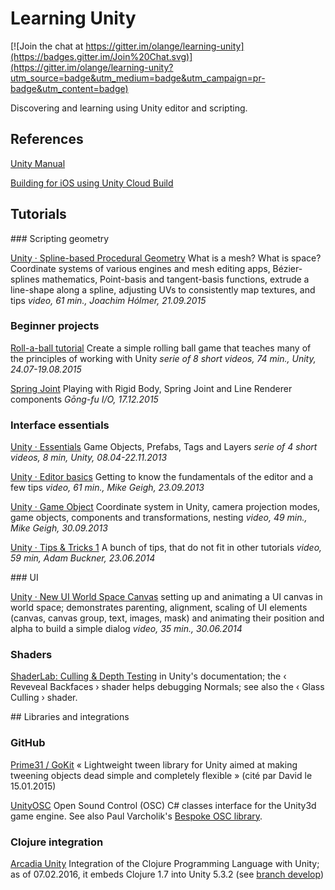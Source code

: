 # Learning Unity

[![Join the chat at https://gitter.im/olange/learning-unity](https://badges.gitter.im/Join%20Chat.svg)](https://gitter.im/olange/learning-unity?utm_source=badge&utm_medium=badge&utm_campaign=pr-badge&utm_content=badge)

Discovering and learning using Unity editor and scripting.

## References

[Unity Manual](http://docs.unity3d.com/Manual/)

[Building for iOS using Unity Cloud Build](https://build.cloud.unity3d.com/support/guides/ios/)

## Tutorials

### Scripting geometry

[Unity · Spline-based Procedural Geometry](https://dayone.me/2hqvzt8) What is a mesh? What is space? Coordinate systems of various engines and mesh editing apps, Bézier-splines mathematics, Point-basis and tangent-basis functions, extrude a line-shape along a spline, adjusting UVs to consistently map textures, and tips _video, 61 min., Joachim Hólmer, 21.09.2015_

### Beginner projects

[Roll-a-ball tutorial](http://unity3d.com/learn/tutorials/projects/roll-ball-tutorial) Create a simple rolling ball game that teaches many of the principles of working with Unity _serie of 8 short videos, 74 min., Unity, 24.07-19.08.2015_

[Spring Joint](01-spring-joint/README.md) Playing with Rigid Body, Spring Joint and Line Renderer components _Gōng-fu I/O, 17.12.2015_

### Interface essentials

[Unity · Essentials](https://dayone.me/2jyNzWy) Game Objects, Prefabs, Tags and Layers _serie of 4 short videos, 8 min, Unity, 08.04-22.11.2013_ 

[Unity · Editor basics](https://dayone.me/2hqwz7d) Getting to know the fundamentals of the editor and a few tips _video, 61 min., Mike Geigh, 23.09.2013_

[Unity · Game Object](https://dayone.me/2hU7zKZ) Coordinate system in Unity, camera projection modes, game objects, components and transformations, nesting _video, 49 min., Mike Geigh, 30.09.2013_

[Unity · Tips & Tricks 1](https://dayone.me/2i11zIR) A bunch of tips, that do not fit in other tutorials _video, 59 min, Adam Buckner, 23.06.2014_ 

### UI

[Unity · New UI World Space Canvas](https://www.youtube.com/watch?v=Mzt1rEEdeOI) setting up and animating a UI canvas in world space; demonstrates parenting, alignment, scaling of UI elements (canvas, canvas group, text, images, mask) and animating their position and alpha to build a simple dialog _video, 35 min., 30.06.2014_

### Shaders

[ShaderLab: Culling & Depth Testing](http://docs.unity3d.com/Manual/SL-CullAndDepth.html) in Unity's documentation; the ‹ Reveveal Backfaces › shader helps debugging Normals; see also the ‹ Glass Culling › shader.

## Libraries and integrations

### GitHub

[Prime31 / GoKit](https://github.com/prime31/GoKit/wiki/1.-GoKit-Code-Basics) « Lightweight tween library for Unity aimed at making tweening objects dead simple and completely flexible » (cité par David le 15.01.2015)

[UnityOSC](https://github.com/jorgegarcia/UnityOSC) Open Sound Control (OSC) C# classes interface for the Unity3d game engine. See also Paul Varcholik's [Bespoke OSC library](http://www.varcholik.org/wpress/open-sound-control/).

### Clojure integration

[Arcadia Unity](https://github.com/arcadia-unity/Arcadia) Integration of the Clojure Programming Language with Unity; as of 07.02.2016, it embeds Clojure 1.7 into Unity 5.3.2 (see [branch develop](https://github.com/arcadia-unity/Arcadia/tree/develop))
